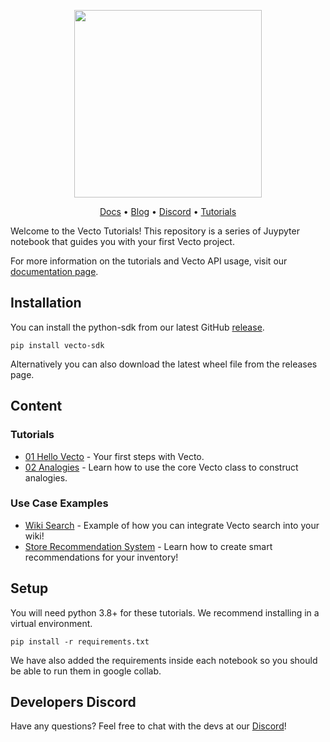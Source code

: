 <p align="center">
<a href="https://www.vecto.ai/">
<img src="https://user-images.githubusercontent.com/68586800/192857099-499146bb-5570-4702-a88f-bb4582e940c0.png" width="300"/>
</a>
</p>
<p align="center">
  <a href="https://docs.vecto.ai/">Docs</a> •
  <a href="https://www.xpress.ai/blog/">Blog</a> •
  <a href="https://discord.com/invite/wtYbXvPPfD">Discord</a> •
    <a href="https://github.com/XpressAI/vecto-tutorials">Tutorials</a>

<br>

Welcome to the Vecto Tutorials!
This repository is a series of Juypyter notebook that guides you with your first Vecto project.

For more information on the tutorials and Vecto API usage, visit our [documentation page](https://docs.vecto.ai/).

## Installation
You can install the python-sdk from our latest GitHub [release](https://github.com/XpressAI/vecto-python-sdk/releases). 
```
pip install vecto-sdk
```
Alternatively you can also download the latest wheel file from the releases page.

## Content

### Tutorials
- [01 Hello Vecto](Tutorials/01-Hello-Vecto.ipynb) - Your first steps with Vecto. 
- [02 Analogies](Tutorials/02-Analogies.ipynb) - Learn how to use the core Vecto class to construct analogies.
### Use Case Examples
- [Wiki Search](Examples/Wiki-Search.ipynb) - Example of how you can integrate Vecto search into your wiki! 
- [Store Recommendation System](Examples/Store-Recommendation-System.ipynb) - Learn how to create smart recommendations for your inventory!

## Setup
You will need python 3.8+ for these tutorials. We recommend installing in a virtual environment.

```
pip install -r requirements.txt
```
We have also added the requirements inside each notebook so you should be able to run them in google collab.

## Developers Discord
Have any questions? Feel free to chat with the devs at our [Discord](https://discord.com/invite/wtYbXvPPfD)!
